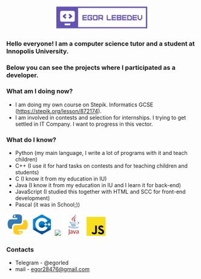 <p align="center">

  <img width="50%" src="https://github.com/EgorLeb/EgorLeb/blob/main/EL.png">

</p>

### Hello everyone! I am a computer science tutor and a student at Innopolis University. 
### Below you can see the projects where I participated as a developer.

### What am I doing now?
* I am doing my own course on Stepik. Informatics GCSE (https://stepik.org/lesson/872174).
* I am involved in contests and selection for internships. I trying to get settled in IT Company. I want to progress in this vector.

### What do I know?
* Python (my main language, I write a lot of programs with it and teach children)
* C++ (I use it for hard tasks on contests and for teaching children and students)
* C (I know it from my education in IU)
* Java (I know it from my education in IU and I learn it for back-end)
* JavaScript (I studied this together with HTML and SCC for front-end development)
* Pascal (it was in School;))
<div display: inline-block>
<img width="60" float="left" src="https://github.com/EgorLeb/EgorLeb/blob/main/4846343.png">
<img width="60" float="left" src="https://github.com/EgorLeb/EgorLeb/blob/main/C%2B%2B.png">
<img width="60" float="left" src="https://github.com/EgorLeb/EgorLeb/blob/main/%D0%A1.png">
<img width="60" float="left" src="https://github.com/EgorLeb/EgorLeb/blob/main/java-logo-1.png">
<img width="50" float="left" src="https://github.com/EgorLeb/EgorLeb/blob/main/javascript-logo.png">
</div>

<!-- ### My projects -->


### Contacts
* Telegram - @egorled
* mail - egor28476@gmail.com
